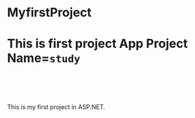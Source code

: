 # MyfirstProject
# This is first project App Project Name=```study```
```





```
This is my first project in ASP.NET.
